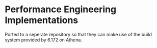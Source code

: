 # Performance Engineering Implementations

Ported to a seperate repository so that they can make use of the build system provided by 6.172 on Athena. 